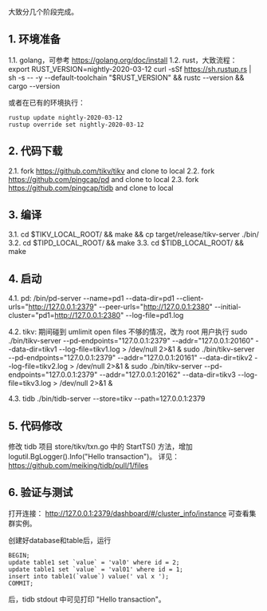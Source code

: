 大致分几个阶段完成。

## 1. 环境准备
1.1. golang，可参考 https://golang.org/doc/install
1.2. rust，大致流程：
    export RUST_VERSION=nightly-2020-03-12
    curl -sSf https://sh.rustup.rs | sh -s -- -y --default-toolchain "$RUST_VERSION" && rustc --version && cargo --version 

或者在已有的环境执行：

    rustup update nightly-2020-03-12
    rustup override set nightly-2020-03-12

## 2. 代码下载
2.1. fork https://github.com/tikv/tikv  and clone to local
2.2. fork https://github.com/pingcap/pd and clone to local
2.3. fork https://github.com/pingcap/tidb and clone to local

## 3. 编译
3.1. cd $TIKV_LOCAL_ROOT/ && make && cp target/release/tikv-server ./bin/
3.2. cd $TIPD_LOCAL_ROOT/ && make
3.3. cd $TIDB_LOCAL_ROOT/ && make

## 4. 启动
4.1. pd: /bin/pd-server --name=pd1 --data-dir=pd1 --client-urls="http://127.0.0.1:2379" --peer-urls="http://127.0.0.1:2380" --initial-cluster="pd1=http://127.0.0.1:2380" --log-file=pd1.log

4.2. tikv: 
期间碰到 umlimit open files 不够的情况，改为 root 用户执行
sudo ./bin/tikv-server --pd-endpoints="127.0.0.1:2379" --addr="127.0.0.1:20160" --data-dir=tikv1 --log-file=tikv1.log > /dev/null 2>&1 &
sudo ./bin/tikv-server --pd-endpoints="127.0.0.1:2379" --addr="127.0.0.1:20161" --data-dir=tikv2 --log-file=tikv2.log > /dev/null 2>&1 &
sudo ./bin/tikv-server --pd-endpoints="127.0.0.1:2379" --addr="127.0.0.1:20162" --data-dir=tikv3 --log-file=tikv3.log > /dev/null 2>&1 &

4.3. tidb
./bin/tidb-server --store=tikv --path=127.0.0.1:2379

## 5. 代码修改
修改 tidb 项目 store/tikv/txn.go 中的 StartTS() 方法，增加 logutil.BgLogger().Info("Hello transaction")。
详见： https://github.com/meiking/tidb/pull/1/files

## 6. 验证与测试
打开连接： http://127.0.0.1:2379/dashboard/#/cluster_info/instance 可查看集群实例。

创建好database和table后，运行

    BEGIN;
    update table1 set `value` = 'val0' where id = 2;
    update table1 set `value` = 'val01' where id = 1;
    insert into table1(`value`) value(' val x ');
    COMMIT;

后，tidb stdout 中可见打印 "Hello transaction"。

